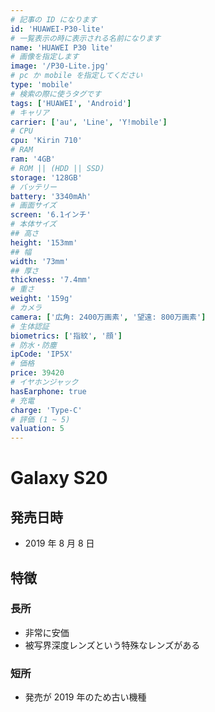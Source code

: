 ```yaml
---
# 記事の ID になります
id: 'HUAWEI-P30-lite'
# 一覧表示の時に表示される名前になります
name: 'HUAWEI P30 lite'
# 画像を指定します
image: '/P30-Lite.jpg'
# pc か mobile を指定してください
type: 'mobile'
# 検索の際に使うタグです
tags: ['HUAWEI', 'Android']
# キャリア
carrier: ['au', 'Line', 'Y!mobile']
# CPU
cpu: 'Kirin 710'
# RAM
ram: '4GB'
# ROM || (HDD || SSD)
storage: '128GB'
# バッテリー
battery: '3340mAh'
# 画面サイズ
screen: '6.1インチ'
# 本体サイズ
## 高さ
height: '153mm'
## 幅
width: '73mm'
## 厚さ
thickness: '7.4mm'
# 重さ
weight: '159g'
# カメラ
camera: ['広角: 2400万画素', '望遠: 800万画素']
# 生体認証
biometrics: ['指紋', '顔']
# 防水・防塵
ipCode: 'IP5X'
# 価格
price: 39420
# イヤホンジャック
hasEarphone: true
# 充電
charge: 'Type-C'
# 評価 (1 ~ 5)
valuation: 5
---
```


# Galaxy S20

## 発売日時

- 2019 年 8 月 8 日

## 特徴

### 長所

- 非常に安価
- 被写界深度レンズという特殊なレンズがある

### 短所

- 発売が 2019 年のため古い機種
